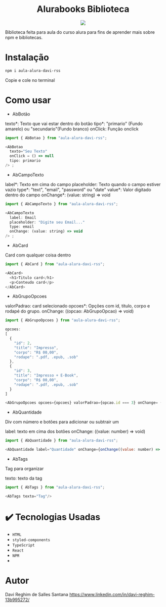 <h1 align="center">
  Alurabooks Biblioteca
</h1>
<p align="center">
  <img src="https://img.shields.io/github/license/DaviRSS1/alurabooks-ds">
</p>
Biblioteca feita para aula do curso alura para fins de aprender mais sobre npm e bibliotecas.

#  Instalação

```sh
npm i aula-alura-davi-rss
```

Copie e cole no terminal

#  Como usar

- AbBotão

texto*: Texto que vai estar dentro do botão
tipo*: "primario" (Fundo amarelo) ou "secundario"(Fundo branco)
onClick: Função onclick

```js
import { AbBotao } from "aula-alura-davi-rss";

<AbBotao
  texto="Seu Texto"
  onClick = () => null
  tipo: primario
/> ;
```

- AbCampoTexto

label*: Texto em cima do campo
placeholder: Texto quando o campo estiver vazio
type*: "text", "email", "password" ou "date"
value*: Valor digitado dentro do campo
onChange*: (value: string) => void


```js
import { AbCampoTexto } from "aula-alura-davi-rss";

<AbCampoTexto
  label: Email
  placeholder: "Digite seu Email..."
  type: email
  onChange: (value: string) => void
/> ;
```

- AbCard

Card com qualquer coisa dentro

```js
import { AbCard } from "aula-alura-davi-rss";

<AbCard>
  <h1>Titulo card</h1>
  <p>Conteudo card</p>
</AbCard>
```

- AbGrupoOpcoes

valorPadrao: card selecionado
opcoes*: Opções com id, titulo, corpo e rodapé do grupo.
onChange: ((opcao: AbGrupoOpcao) => void)

```js
import { AbGrupoOpcoes } from "aula-alura-davi-rss";

opcoes:
[
  {
    "id": 2,
    "title": "Impresso",
    "corpo": "R$ 00,00",
    "rodape": ".pdf, .epub, .sob"
  },
  {
    "id": 3,
    "title": "Impresso + E-Book",
    "corpo": "R$ 00,00",
    "rodape": ".pdf, .epub, .sob"
  }
]

<AbGrupoOpcoes opcoes={opcoes} valorPadrao={opcao.id === 3} onChange= ((opcao: AbGrupoOpcao) => void) />
```

- AbQuantidade

Div com número e botões para adicionar ou subtrair um 

label: texto em cima dos botões
onChange: ((value: number) => void)

```js
import { AbQuantidade } from "aula-alura-davi-rss";

<AbQuantidade label="Quantidade" onChange={onChange((value: number) => void)}/>
```

- AbTags

Tag para organizar

texto: texto da tag

```js
import { AbTags } from "aula-alura-davi-rss";

<AbTags texto="Tag"/>
```

# ✔️ Tecnologias Usadas
- ``HTML``
- ``styled-components``
- ``TypeScript``
- ``React``
- ``NPM``
- 
# Autor
Davi Reghim de Salles Santana
https://www.linkedin.com/in/davi-reghim-13b995272/
